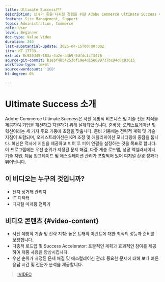 ```yaml
---
title: Ultimate Success란?
description: 성과가 좋은 디지털 경험을 위한 Adobe Commerce Ultimate Success 사전 예방 지원 및 전략적 지침에 대해 알아보십시오.
feature: Site Management, Support
topic: Administration, Commerce
role: User
level: Beginner
doc-type: Value Video
duration: 240
last-substantial-update: 2025-04-15T00:00:00Z
jira: KT-17798
exl-id: 8c920d49-183a-4a2e-a4b9-5dfdc1cf3476
source-git-commit: b1ebf4b54253bf19e4d15e089737bc94c0c83615
workflow-type: tm+mt
source-wordcount: '160'
ht-degree: 0%

---
```


# Ultimate Success 소개

Adobe Commerce Ultimate Success은 사전 예방적 비즈니스 및 기술 전문 지식을 제공하여 기업을 개선하고 지원하기 위해 설계되었습니다. 준비성, 오케스트레이션 및 혁신이라는 세 가지 주요 기둥에 초점을 맞춥니다. 준비 기둥에는 전략적 계획 및 기술 지침이 포함되며, 오케스트레이션은 KPI 조정 및 애플리케이션 모니터링에 중점을 둡니다. 혁신은 적시에 지원을 제공하고 피어 투 피어 연결을 설정하는 것을 목표로 합니다. 이 프로그램에는 우선 순위가 지정된 문제 해결, 다중 계층 로드맵, 성공 액셀러레이터, 기술 지원, 제품 업그레이드 및 에스컬레이션 관리가 포함되어 있어 디지털 환경 성과가 뛰어납니다.

## 이 비디오는 누구의 것입니까?

* 전자 상거래 관리자
* IT 디렉터
* 디지털 마케팅 전략가

## 비디오 콘텐츠 {#video-content}

* 사전 예방적 기술 및 전략 지침: 높은 트래픽 이벤트에 대한 최적의 성능과 준비를 보장합니다.
* 다층적 로드맵 및 Success Accelerator: 포괄적인 계획과 효과적인 참여를 제공하여 제품 사용을 향상시킵니다.
* 우선 순위가 지정된 문제 해결 및 에스컬레이션 관리: 중요한 문제에 대해 보다 빠른 응답 시간 및 전문가 분석을 제공합니다.

>[!VIDEO](https://video.tv.adobe.com/v/3457644/?learn=on&enablevpops)
